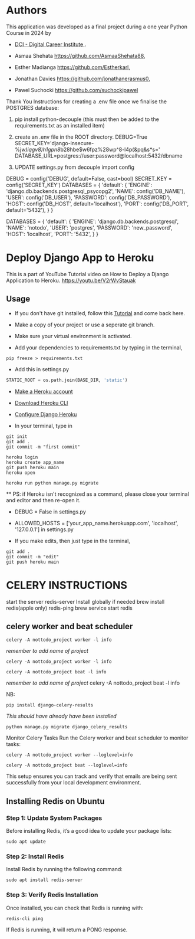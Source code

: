 # Authors

This application was developed as a final project during a one year Python Course in 2024 by 
- [DCI - Digital Career Institute ](https://digitalcareerinstitute.org/).



- Asmaa Shehata https://github.com/AsmaaShehata88,

- Esther Madianga    https://github.com/Estherkarl,

- Jonathan Davies    https://github.com/jonathanerasmus0,

- Pawel Suchocki  https://github.com/suchockipawel

Thank You 
Instructions for creating a .env file once we finalise the POSTGRES database:

1. pip install python-decouple (this must then be added to the requirements.txt as an installed item)
2. create an .env file in the ROOT directory.
DEBUG=True
SECRET_KEY='django-insecure-%j*w)iqgv8)h1gpn8*b28hbe$w6fpz%28wp^8-l4p(&pq&s*s='
DATABASE_URL=postgres://user:password@localhost:5432/dbname

3.  UPDATE settings.py
from decouple import config

DEBUG = config('DEBUG', default=False, cast=bool)
SECRET_KEY = config('SECRET_KEY')
DATABASES = {
    'default': {
        'ENGINE': 'django.db.backends.postgresql_psycopg2',
        'NAME': config('DB_NAME'),
        'USER': config('DB_USER'),
        'PASSWORD': config('DB_PASSWORD'),
        'HOST': config('DB_HOST', default='localhost'),
        'PORT': config('DB_PORT', default='5432'),
    }
}

DATABASES = {
    'default': {
        'ENGINE': 'django.db.backends.postgresql',
        'NAME': 'notodo',
        'USER': 'postgres',
        'PASSWORD': 'new_password',
        'HOST': 'localhost',
        'PORT': '5432',
    }
}

# Deploy Django App to Heroku
 
This is a part of YouTube Tutorial video on How to Deploy a Django Application to Heroku.
https://youtu.be/V2rWvStauak

## Usage

* If you don't have git installed, follow this [Tutorial](https://www.atlassian.com/git/tutorials/install-git) and come back here.

* Make a copy of your project or use a seperate git branch.

* Make sure your virtual environment is activated.

* Add your dependencies to requirements.txt by typing in the terminal,
```shell
pip freeze > requirements.txt
```

* Add this in settings.py
```python
STATIC_ROOT = os.path.join(BASE_DIR, 'static')
```

* [Make a Heroku account](https://signup.heroku.com/)

* [Download Heroku CLI](https://devcenter.heroku.com/articles/heroku-cli)

* [Configure Django Heroku](https://devcenter.heroku.com/articles/django-app-configuration)

* In your terminal, type in
 ```shell
git init
git add .
git commit -m "first commit"

heroku login
heroku create app_name
git push heroku main
heroku open

heroku run python manage.py migrate
```
** PS: if Heroku isn't recognized as a command, please close your terminal and editor and then re-open it.

* DEBUG = False in settings.py

* ALLOWED_HOSTS = ['your_app_name.herokuapp.com', 'localhost', '127.0.0.1'] in settings.py

* If you make edits, then just type in the terminal,
```shell
git add .
git commit -m "edit"
git push heroku main
```

# CELERY INSTRUCTIONS 
start the server redis-server
Install globally if needed brew install redis(apple only)
redis-ping
brew service start redis

## celery worker and beat scheduler
 ```shell
celery -A nottodo_project worker -l info
```
*remember to add name of project*
 ```shell
celery -A nottodo_project worker -l info
```

 ```shell
celery -A nottodo_project beat -l info
```
*remember to add name of project* celery -A nottodo_project beat -l info

NB: 

 ```shell
pip install django-celery-results
```
*This should have already have been installed*

 ```shell
python manage.py migrate django_celery_results
```
Monitor Celery Tasks
Run the Celery worker and beat scheduler to monitor tasks:
 ```shell
celery -A nottodo_project worker --loglevel=info
```

 ```shell
celery -A nottodo_project beat --loglevel=info
```

This setup ensures you can track and verify that emails are being sent successfully from your local development environment.




## Installing Redis on Ubuntu
### Step 1: Update System Packages
Before installing Redis, it’s a good idea to update your package lists:
 ```shell
sudo apt update
```
### Step 2: Install Redis
Install Redis by running the following command:
 ```shell
sudo apt install redis-server
```
### Step 3: Verify Redis Installation
Once installed, you can check that Redis is running with:
 ```shell
redis-cli ping
```
If Redis is running, it will return a PONG response.
